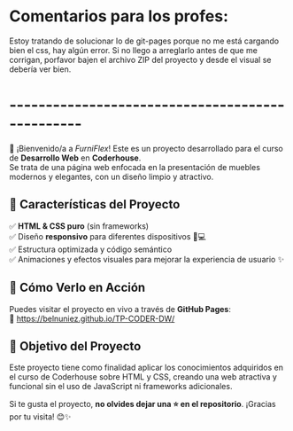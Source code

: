 # **Comentarios para los profes:**
Estoy tratando de solucionar lo de git-pages porque no me está cargando bien el css, hay algún error. Si no llego a arreglarlo antes de que me corrigan, porfavor bajen el archivo ZIP del proyecto y desde el visual se debería ver bien.  


# ------------------------------------------------

🚀 ¡Bienvenido/a a *FurniFlex*! Este es un proyecto desarrollado para el curso de **Desarrollo Web** en **Coderhouse**.  
Se trata de una página web enfocada en la presentación de muebles modernos y elegantes, con un diseño limpio y atractivo.  

## 🌟 **Características del Proyecto**  
✅ **HTML & CSS puro** (sin frameworks)  
✅ Diseño **responsivo** para diferentes dispositivos 📱💻  
✅ Estructura optimizada y código semántico  
✅ Animaciones y efectos visuales para mejorar la experiencia de usuario ✨  
  
## 🚀 **Cómo Verlo en Acción**  
Puedes visitar el proyecto en vivo a través de **GitHub Pages**:  
🔗 https://belnuniez.github.io/TP-CODER-DW/

## 🎯 **Objetivo del Proyecto**  
Este proyecto tiene como finalidad aplicar los conocimientos adquiridos en el curso de Coderhouse sobre HTML y CSS, creando una web atractiva y funcional sin el uso de JavaScript ni frameworks adicionales.  

Si te gusta el proyecto, **no olvides dejar una ⭐ en el repositorio**. ¡Gracias por tu visita! 😊✨  
